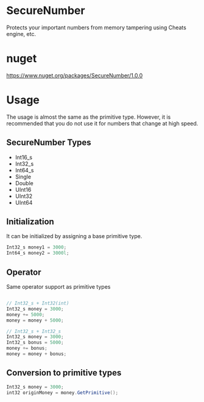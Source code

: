# SecureNumber

Protects your important numbers from memory tampering using Cheats engine, etc.

# nuget

https://www.nuget.org/packages/SecureNumber/1.0.0

# Usage

The usage is almost the same as the primitive type.
However, it is recommended that you do not use it for numbers that change at high speed.

## SecureNumber Types

- Int16_s
- Int32_s
- Int64_s
- Single
- Double
- UInt16
- UInt32
- UInt64

## Initialization

It can be initialized by assigning a base primitive type.

```csharp
Int32_s money1 = 3000;
Int64_s money2 = 3000l;
```

## Operator

Same operator support as primitive types

```csharp

// Int32_s + Int32(int)
Int32_s money = 3000;
money += 5000;
money = money + 5000;

// Int32_s + Int32_s
Int32_s money = 3000;
Int32_s bonus = 5000;
money += bonus;
money = money + bonus;
```

## Conversion to primitive types

```csharp
Int32_s money = 3000;
int32 originMoney = money.GetPrimitive();
```


